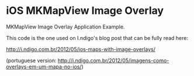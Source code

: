 iOS MKMapView Image Overlay
=====================

MKMapView Image Overlay Application Example.

This code is the one used on I.ndigo's blog post that can be fully read here:

<a href="http://i.ndigo.com.br/2012/05/ios-maps-with-image-overlays">http://i.ndigo.com.br/2012/05/ios-maps-with-image-overlays/</a>

(portuguese version: <a href="http://i.ndigo.com.br/2012/05/imagens-como-overlays-em-um-mapa-no-ios/">http://i.ndigo.com.br/2012/05/imagens-como-overlays-em-um-mapa-no-ios/</a>)